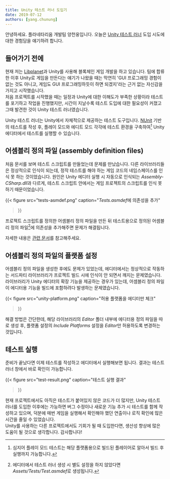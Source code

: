 ```yaml
---
title: Unity 테스트 러너 도입기
date: 2019-07-12
authors: [yang.chunung]
---
```


안녕하세요. 플라네타리움 개발팀 양천웅입니다. 오늘은 [Unity 테스트 러너][unity-tests-runner] 도입 시도에 대한 경험담을 얘기하려 합니다.


들어가기 전에
------------

현재 저는 [Libplanet]과 Unity를 사용해 블록체인 게임 개발을 하고 있습니다. 팀에 합류한 이후 Unity로 게임을 만든다는 얘기가 나왔을 때는 막연히 'GUI 프로그래밍 경험이 없는 것도 아니고, 게임도 GUI 프로그래밍하듯이 하면 되겠지'라는 근거 없는 자신감을 가지고 시작했습니다.  
처음 프로젝트를 시작했을 때는 일정과 Unity에 대한 이해도가 부족한 상황이라 테스트를 포기하고 작업을 진행했지만, 시간이 지날수록 테스트 도입에 대한 필요성이 커졌고 그때 발견한 것이 Unity 테스트 러너였습니다.

Unity 테스트 러너는 Unity에서 자체적으로 제공하는 테스트 도구입니다. [NUnit] 기반의 테스트를 작성 후, 플레이 모드와 에디트 모드 각각에 테스트 환경을 구축하여[^1] Unity 에디터에서 테스트를 실행할 수 있습니다.


어셈블리 정의 파일 (assembly definition files)
--------------------------------------------------


처음 문서를 보며 테스트 스크립트를 만들었는데 문제를 만났습니다. 다른 라이브러리들은 정상적으로 인식이 되는데, 정작 테스트를 해야 하는 게임 코드의 네임스페이스를 인식 못 하는 것이었습니다.
원인은 Unity 에디터 실행 시 자동으로 인식되는 *Assembly-CSharp.dll*과 다르게, 테스트 스크립트 안에서는 게임 프로젝트의 스크립트를 인식 못 하기 때문이었습니다.

{{<
figure
  src="tests-asmdef.png"
  caption="<em>Tests.asmdef</em>에 의존성을 추가"
>}}

프로젝트 스크립트를 정의한 어셈블리 정의 파일을 만든 뒤 테스트용으로 정의된 어셈블리 정의 파일[^2]에 의존성을 추가해주면 문제가 해결됩니다. 

자세한 내용은 [관련 문서](https://docs.unity3d.com/kr/current/Manual/ScriptCompilationAssemblyDefinitionFiles.html)를 참고해주세요.


어셈블리 정의 파일의 플랫폼 설정
---------------------------------


어셈블리 정의 파일을 생성한 후에도 문제가 있었는데, 에디터에서는 정상적으로 작동하는 서드파티 라이브러리가 프로젝트 빌드 시에 인식이 안 되면서 깨지는 문제였습니다.
라이브러리가 Unity 에디터의 확장 기능을 제공하는 경우가 있는데, 어셈블리 정의 파일이 에디터용 기능을 빌드에 포함하려다 발생하는 문제였습니다.

{{<
figure
  src="unity-platform.png"
  caption="허용 플랫폼을 에디터만 체크"
>}}

해결 방법은 간단한데, 해당 라이브러리의 *Editor* 폴더 내부에 에디터용 정의 파일을 따로 생성 후, 플랫폼 설정의 *Include Platforms* 설정을 *Editor*만 허용하도록 변경하는 것입니다.


테스트 실행
-----------


준비가 끝났다면 이제 테스트를 작성하고 에디터에서 실행해보면 됩니다. 결과는 테스트 러너 창에서 바로 확인이 가능합니다.

{{<
figure
  src="test-result.png"
  caption="테스트 실행 결과"
>}}

현재 프로젝트에서도 아직은 테스트가 붙어있지 않은 코드가 더 많지만, Unity 테스트 러너를 도입한 이후에는 가능하면 버그 수정이나 새로운 기능 추가 시 테스트를 함께 작성하고 있으며, 덕분에 매번 게임을 실행해서 확인해야 했던 연출이나 로직 확인에 많은 시간을 줄일 수 있었습니다.  
Unity를 사용하는 다른 프로젝트에서도 기회가 될 때 도입한다면, 생산성 향상에 많은 도움이 될 것으로 생각합니다. 감사합니다!


[Libplanet]: https://github.com/planetarium/libplanet.net
[unity-tests-runner]: https://docs.unity3d.com/Manual/testing-editortestsrunner.html
[NUnit]: https://nunit.org/

[^1]: 심지어 플레이 모드 테스트는 해당 플랫폼용으로 빌드된 플레이어로 알아서 빌드 후 실행까지 가능합니다.
[^2]: 에디터에서 테스트 러너 생성 시 별도 설정을 하지 않았다면 *Assets/Tests/Test.asmdef*로 생성됩니다.
